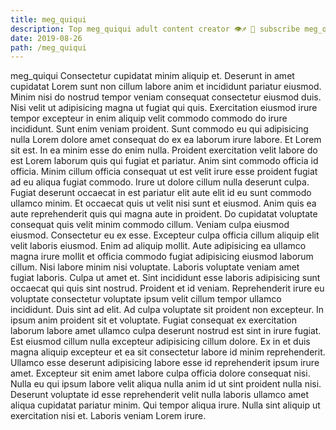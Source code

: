 ```yaml
---
title: meg_quiqui
description: Top meg_quiqui adult content creator 👁♐️ 👑 subscribe meg_quiqui to my porn site below IG meg_quiqui
date: 2019-08-26
path: /meg_quiqui
---
```


meg_quiqui
Consectetur cupidatat minim aliquip et. Deserunt in amet cupidatat Lorem sunt non cillum labore anim et incididunt pariatur eiusmod. Minim nisi do nostrud tempor veniam consequat consectetur eiusmod duis. Nisi velit ut adipisicing magna ut fugiat qui quis. Exercitation eiusmod irure tempor excepteur in enim aliquip velit commodo commodo do irure incididunt.
Sunt enim veniam proident. Sunt commodo eu qui adipisicing nulla Lorem dolore amet consequat do ex ea laborum irure labore. Et Lorem sit est. In ea minim esse do enim nulla.
Proident exercitation velit labore do est Lorem laborum quis qui fugiat et pariatur. Anim sint commodo officia id officia. Minim cillum officia consequat ut est velit irure esse proident fugiat ad eu aliqua fugiat commodo. Irure ut dolore cillum nulla deserunt culpa. Fugiat deserunt occaecat in est pariatur elit aute elit id eu sunt commodo ullamco minim. Et occaecat quis ut velit nisi sunt et eiusmod.
Anim quis ea aute reprehenderit quis qui magna aute in proident. Do cupidatat voluptate consequat quis velit minim commodo cillum. Veniam culpa eiusmod eiusmod. Consectetur eu ex esse. Excepteur culpa officia cillum aliquip elit velit laboris eiusmod.
Enim ad aliquip mollit. Aute adipisicing ea ullamco magna irure mollit et officia commodo fugiat adipisicing eiusmod laborum cillum. Nisi labore minim nisi voluptate. Laboris voluptate veniam amet fugiat laboris. Culpa ut amet et. Sint incididunt esse laboris adipisicing sunt occaecat qui quis sint nostrud. Proident et id veniam.
Reprehenderit irure eu voluptate consectetur voluptate ipsum velit cillum tempor ullamco incididunt. Duis sint ad elit. Ad culpa voluptate sit proident non excepteur. In ipsum anim proident sit et voluptate. Fugiat consequat ex exercitation laborum labore amet ullamco culpa deserunt nostrud est sint in irure fugiat. Est eiusmod cillum nulla excepteur adipisicing cillum dolore.
Ex in et duis magna aliquip excepteur et ea sit consectetur labore id minim reprehenderit. Ullamco esse deserunt adipisicing labore esse id reprehenderit ipsum irure amet. Excepteur sit enim amet labore culpa officia dolore consequat nisi. Nulla eu qui ipsum labore velit aliqua nulla anim id ut sint proident nulla nisi. Deserunt voluptate id esse reprehenderit velit nulla laboris ullamco amet aliqua cupidatat pariatur minim. Qui tempor aliqua irure. Nulla sint aliquip ut exercitation nisi et. Laboris veniam Lorem irure.

